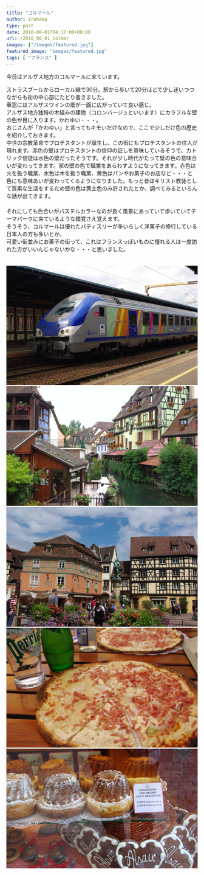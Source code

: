 ```yaml
---
title: "コルマール"
author: irohaka
type: post
date: 2010-08-01T04:17:00+09:00
url: /2010_08_01_colmar
images: ["/images/featured.jpg"]
featured_image: "images/featured.jpg"
tags: [ "フランス" ]
---
```


今日はアルザス地方のコルマールに来ています。
 <!--more-->

ストラスブールからローカル線で30分。駅から歩いて20分ほどで少し迷いつつながらも街の中心部にたどり着きました。  
車窓にはアルザスワインの畑が一面に広がっていて良い感じ。  
アルザス地方独特の木組みの建物（コロンバージュといいます）にカラフルな壁の色が目に入ります。かわゆい・・・。
　  
おじさんが「かわゆい」と言ってもキモいだけなので、ここで少しだけ色の歴史を紹介しておきます。  
中世の宗教革命でプロテスタントが誕生し、この街にもプロテスタントの住人が現れます。赤色の壁はプロテスタントの信仰の証しを意味しているそうで、カトリック信徒は水色の壁だったそうです。それが少し時代がたって壁の色の意味合いが変わってきます。家の壁の色で職業をあらわすようになってきます。赤色は火を扱う職業、水色は木を扱う職業、黄色はパンやお菓子のお店など・・・と色にも意味あいが変わってくるようになりました。もっと昔はキリスト教徒として質素な生活をするため壁の色は黄土色のみ許されたとか、調べてみるといろんな話が出てきます。  
　  
それにしても色合いがパステルカラーなのが良く風景にあっていて歩いていてテーマパークに来ているような錯覚さえ覚えます。  
そうそう、コルマールは優れたパティスリーが多いらしく洋菓子の修行している日本人の方も多いとか。    
可愛い街並みにお菓子の街って、これはフランスっぽいものに憧れる人は一度訪れた方がいいんじゃないかな・・・と思いました。  
　  

![ローカル線TERで行きます。](images/2010_08_01_colmar01.jpg)  
![ストラスブールと比べてもっとこじんまりした感じ](images/2010_08_01_colmar02.jpg)  
![RPGに出てきそうな街並み](images/2010_08_01_colmar03.jpg)  
![ピザじゃなくてタルト・フランベ（Tarte flambée）](images/2010_08_01_colmar04.jpg)  
![名物クグロフ（Kouglof）。アルザス地方やドイツでも食べられているお菓子。](images/2010_08_01_colmar05.jpg)  